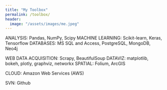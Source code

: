 ```yaml
---
title: "My Toolbox"
permalink: /toolbox/
header:
  image: "/assets/images/me.jpeg"
---
```


ANALYSIS: Pandas, NumPy, Scipy
MACHINE LEARNING: Scikit-learn, Keras, Tensorflow
DATABASES: MS SQL and Access, PostgreSQL, MongoDB, Neo4j

WEB DATA ACQUISITION: Scrapy, BeautifulSoup
DATAVIZ: matplotlib, bokeh, plotly, graphviz, networkx
SPATIAL: Folium, ArcGIS

CLOUD: Amazon Web Services (AWS)

SVN: Github
